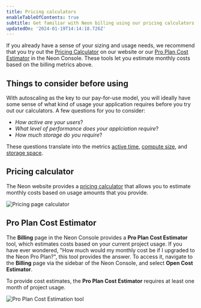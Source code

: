 ```yaml
---
title: Pricing calculators
enableTableOfContents: true
subtitle: Get familiar with Neon billing using our pricing calculators
updatedOn: '2024-01-19T14:14:18.726Z'
---
```


If you already have a sense of your sizing and usage needs, we recommend that you try out the [Pricing Calculator](#pricing-calculator) on our website or our [Pro Plan Cost Estimator](#pro-plan-cost-estimator) in the Neon Console. These tools let you estimate monthly costs based on the billing metrics above.

## Things to consider before using

With autoscaling as the key to our pay-for-use model, you will ideally have some sense of what kind of usage your application requires before you try out our calculators. A few questions for you to consider:
* _How active are your users_?
* _What level of performance does your applciation require_?
* _How much storage do you require_?

These questions translate into the metrics [active time](/docs/introduction/billing#active-time), [compute size](docs/manage/endpoints#compute-size-and-autoscaling-configuration), and [storage space](/docs/introduction/billing#project-storage).

## Pricing calculator

The Neon website provides a [pricing calculator](https://neon.tech/calculator) that allows you to estimate monthly costs based on usage amounts that you provide.

![Pricing page calculator](/docs/introduction/pricing_page_calculator.png)

## Pro Plan Cost Estimator

The **Billing** page in the Neon Console provides a **Pro Plan Cost Estimator** tool, which estimates costs based on your current project usage. If you have ever wondered, "How much would my monthly cost be if I upgraded to the Neon Pro Plan?", this tool provides the answer. To access it, navigate to the **Billing** page via the sidebar of the Neon Console, and select **Open Cost Estimator**.

To provide cost estimates, the **Pro Plan Cost Estimator** requires at least one month of project usage.

![Pro Plan Cost Estimation tool](/docs/introduction/billing_page_calculator.png)
